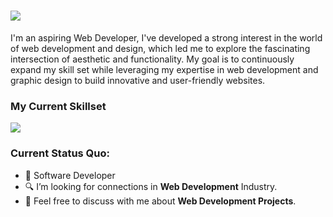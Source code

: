 <h1><img src="https://readme-typing-svg.herokuapp.com?color=#ffffff&lines=HI!+I'M+ARIEL;A+Web+Developer;" /></h1> 
<p>I'm an aspiring Web Developer, I've developed a strong interest in the world of web development and design, which led me to explore the fascinating intersection of aesthetic and functionality. My goal is to continuously expand my skill set while leveraging my expertise in web development and graphic design to build innovative and user-friendly websites.</p>

### My Current Skillset
<img src="https://skillicons.dev/icons?i=html,css,js,react,git,github,photoshop,figma,vscode&theme=dark&perline=10" />

### Current Status Quo:
- 💼 Software Developer
- 🔍 I’m looking for connections in <strong>Web Development</strong> Industry.
- 💬 Feel free to discuss with me about <strong>Web Development Projects</strong>.

